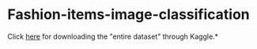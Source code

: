 # Fashion-items-image-classification


Click [here](https://www.kaggle.com/datasets/zalando-research/fashionmnist?resource=download) for downloading the "entire dataset" through Kaggle.*  
